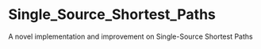 # Single_Source_Shortest_Paths
A novel implementation and improvement on Single-Source Shortest Paths
